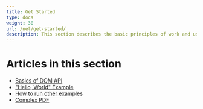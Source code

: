 ```yaml
---
title: Get Started
type: docs
weight: 30
url: /net/get-started/
description: This section describes the basic principles of work and using DOM API. Also demonstrates simple and complex examples for creating a PDF document.
---
```

# Articles in this section

- [Basics of DOM API](/pdf/net/basics-of-dom-api/)
- ["Hello, World" Example](/pdf/net/hello-world/)
- [How to run other examples](/pdf/net/how-to-run-other-examples/)
- [Complex PDF](/pdf/net/complex-pdf/)
